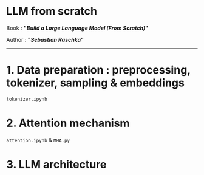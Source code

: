 # LLM from scratch

Book : **"*Build a Large Language Model (From Scratch)*"**

Author : **"*Sebastian Raschka*"**

---

# 1. Data preparation : preprocessing, tokenizer, sampling & embeddings

`tokenizer.ipynb`

# 2. Attention mechanism

`attention.ipynb` & `MHA.py`

# 3. LLM architecture

